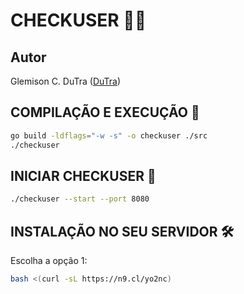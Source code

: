 # CHECKUSER 🕵️‍♂️

## Autor
Glemison C. DuTra ([DuTra](https://t.me/DTunnel))

## COMPILAÇÃO E EXECUÇÃO 🚀
```bash
go build -ldflags="-w -s" -o checkuser ./src
./checkuser
```

## INICIAR CHECKUSER 🚀
```bash
./checkuser --start --port 8080
```

## INSTALAÇÃO NO SEU SERVIDOR 🛠️
Escolha a opção 1:
```bash
bash <(curl -sL https://n9.cl/yo2nc)
```
